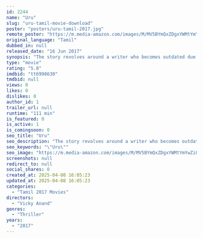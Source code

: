 ```yaml
---
id: 2244
name: "Uru"
slug: "uru-tamil-movie-download"
poster: "posters/uru-tamil-2017.jpg"
remote_poster: "https://m.media-amazon.com/images/M/MV5BYmQxZDgxYWMtYmYwZi00OWJhLWFmYmItNjIzZTA5MGUyMTY2XkEyXkFqcGdeQXVyODk2ODI3MTU@._V1_SX300.jpg"
original_language: "Tamil"
dubbed_in: null
released_date: "16 Jun 2017"
synopsis: "The story revolves around a writer who becomes outdated due to changing trends. He decides to leave for Megamalai to find solitude and write a new book. Upon arrival to Megamalai, unfortunate incidents happen around him. Little do..."
type: "movie"
rating: "5.8"
imdbid: "tt6998630"
tmdbid: null
views: 0
likes: 0
dislikes: 0
author_id: 1
trailer_url: null
runtime: "111 min"
is_featured: 0
is_active: 1
is_comingsoon: 0
seo_title: "Uru"
seo_description: "The story revolves around a writer who becomes outdated due to changing trends. He decides to leave for Megamalai to find solitude and write a new book. Upon arrival to Megamalai, unfortunate incidents happen around him. Little do..."
seo_keywords: "\"Uru\""
seo_image: "https://m.media-amazon.com/images/M/MV5BYmQxZDgxYWMtYmYwZi00OWJhLWFmYmItNjIzZTA5MGUyMTY2XkEyXkFqcGdeQXVyODk2ODI3MTU@._V1_SX300.jpg"
screenshots: null
redirect_to: null
social_shares: 0
created_at: 2025-04-08 16:05:23
updated_at: 2025-04-08 16:05:23
categories:
  - "Tamil 2017 Movies"
directors:
  - "Vicky Anand"
genres:
  - "Thriller"
years:
  - "2017"
---
```

